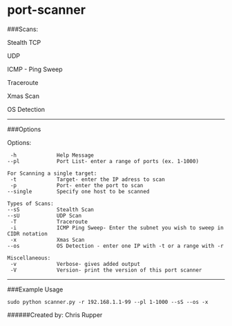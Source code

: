 # port-scanner

###Scans:

Stealth TCP

UDP

ICMP - Ping Sweep

Traceroute

Xmas Scan

OS Detection

---

###Options

Options:


```
 -h             Help Message
--pl            Port List- enter a range of ports (ex. 1-1000)

For Scanning a single target:
 -t             Target- enter the IP adress to scan
 -p             Port- enter the port to scan
--single        Specify one host to be scanned

Types of Scans:
--sS            Stealth Scan
--sU            UDP Scan
 -T             Traceroute
 -i             ICMP Ping Sweep- Enter the subnet you wish to sweep in CIDR notation
 -x             Xmas Scan
--os            OS Detection - enter one IP with -t or a range with -r

Miscellaneous:
 -v             Verbose- gives added output
 -V             Version- print the version of this port scanner
```

---

###Example Usage


```
sudo python scanner.py -r 192.168.1.1-99 --pl 1-1000 --sS --os -x
```

######Created by: Chris Rupper
